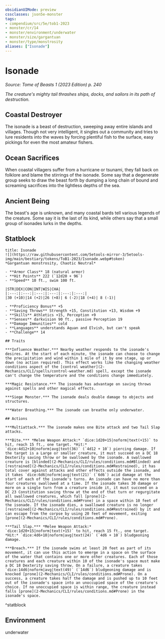 ```yaml
---
obsidianUIMode: preview
cssclasses: json5e-monster
tags:
- compendium/src/5e/tob1-2023
- monster/cr/14
- monster/environment/underwater
- monster/size/gargantuan
- monster/type/monstrosity
aliases: ["Isonade"]
---
```

# Isonade
*Source: Tome of Beasts 1 (2023 Edition) p. 240*  

*The creature's mighty tail thrashes ships, docks, and sailors in its path of destruction.*

## Coastal Destroyer

The isonade is a beast of destruction, sweeping away entire islands and villages. Though not very intelligent, it singles out a community and tries to lure residents into the waves by forcing plentiful fish to the surface, easy pickings for even the most amateur fishers.

## Ocean Sacrifices

When coastal villagers suffer from a hurricane or tsunami, they fall back on folklore and blame the stirrings of the isonade. Some say that a degenerate group seeks to draw the beast forth by dumping a long chain of bound and screaming sacrifices into the lightless depths of the sea.

## Ancient Being

The beast's age is unknown, and many coastal bards tell various legends of the creature. Some say it is the last of its kind, while others say that a small group of isonades lurks in the depths.

## Statblock

```ad-statblock
title: Isonade
![](https://raw.githubusercontent.com/5etools-mirror-3/5etools-img/main/bestiary/tokens/ToB1-2023/Isonade.webp#token)
*Gargantuan monstrosity, Chaotic Neutral*

- **Armor Class** 18 (natural armor)
- **Hit Points** 222 (`12d20 + 96`)
- **Speed** 10 ft., swim 100 ft.

|STR|DEX|CON|INT|WIS|CHA|
|:---:|:---:|:---:|:---:|:---:|:---:|
|30 (+10)|14 (+2)|26 (+8)| 6 (-2)|18 (+4)| 8 (-1)|

- **Proficiency Bonus** +5
- **Saving Throws** Strength +15, Constitution +13, Wisdom +9
- **Skills** Athletics +15, Perception +9
- **Senses** darkvision 90 ft., passive Perception 19
- **Damage Immunities** cold
- **Languages** understands Aquan and Elvish, but can't speak
- **Challenge** 14

## Traits

***Influence Weather.*** Nearby weather responds to the isonade's desires. At the start of each minute, the isonade can choose to change the precipitation and wind within 1 mile of it by one stage, up or down (no action required). This effect works like the changing weather conditions aspect of the [control weather](2-Mechanics/CLI/spells/control-weather.md) spell, except the isonade can't change the temperature and the conditions change immediately.

***Magic Resistance.*** The isonade has advantage on saving throws against spells and other magical effects.

***Siege Monster.*** The isonade deals double damage to objects and structures.

***Water Breathing.*** The isonade can breathe only underwater.

## Actions

***Multiattack.*** The isonade makes one Bite attack and two Tail Slap attacks.

***Bite.*** *Melee Weapon Attack:* `dice:1d20+15|noform|text(+15)` to hit, reach 15 ft., one target. *Hit:* `dice:4d12+10|noform|avg|text(36)` (`4d12 + 10`) piercing damage. If the target is a Large or smaller creature, it must succeed on a DC 18 Dexterity saving throw or be swallowed by the isonade. A swallowed creature is [blinded](2-Mechanics/CLI/rules/conditions.md#Blinded) and [restrained](2-Mechanics/CLI/rules/conditions.md#Restrained), it has total cover against attacks and other effects outside the isonade, and it takes `dice:6d6|noform|avg|text(21)` (`6d6`) acid damage at the start of each of the isonade's turns. An isonade can have no more than four creatures swallowed at a time. If the isonade takes 30 damage or more on a single turn from a creature inside it, it must succeed on a DC 23 Constitution saving throw at the end of that turn or regurgitate all swallowed creatures, which fall [prone](2-Mechanics/CLI/rules/conditions.md#Prone) in a space within 10 feet of the isonade. If the isonade dies, a swallowed creature is no longer [restrained](2-Mechanics/CLI/rules/conditions.md#Restrained) by it and can escape from the corpse by using 20 feet of movement, exiting [prone](2-Mechanics/CLI/rules/conditions.md#Prone).

***Tail Slap.*** *Melee Weapon Attack:* `dice:1d20+15|noform|text(+15)` to hit, reach 15 ft., one target. *Hit:* `dice:4d6+10|noform|avg|text(24)` (`4d6 + 10`) bludgeoning damage.

***Breach.*** If the isonade swims at least 20 feet as part of its movement, it can use this action to emerge in a space on the surface of the water that contains one or more other creatures. Each of those creatures and each creature within 10 of the isonade's space must make a DC 18 Dexterity saving throw. On a failure, a creature takes `dice:14d6|noform|avg|text(49)` (`14d6`) bludgeoning damage and is knocked [prone](2-Mechanics/CLI/rules/conditions.md#Prone). On a success, a creature takes half the damage and is pushed up to 10 feet out of the isonade's space into an unoccupied space of the creature's choice. If no unoccupied space is within range, the creature instead falls [prone](2-Mechanics/CLI/rules/conditions.md#Prone) in the isonade's space.
```
^statblock

## Environment

underwater